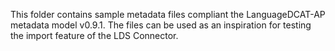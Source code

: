 This folder contains sample metadata files compliant the LanguageDCAT-AP metadata model v0.9.1.
The files can be used as an inspiration for testing the import feature of the LDS Connector.
